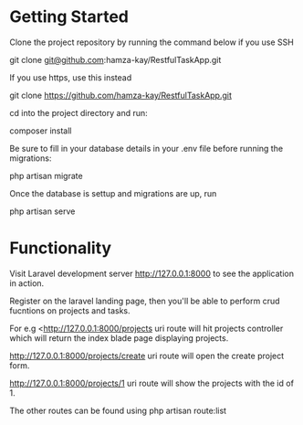 # Getting Started
Clone the project repository by running the command below if you use SSH

git clone git@github.com:hamza-kay/RestfulTaskApp.git

If you use https, use this instead

git clone https://github.com/hamza-kay/RestfulTaskApp.git

cd into the project directory and run:

composer install

Be sure to fill in your database details in your .env file before running the migrations:

php artisan migrate

Once the database is settup and migrations are up, run

php artisan serve


# Functionality

Visit Laravel development server <http://127.0.0.1:8000> to see the application in action.

Register on the laravel landing page, then you'll be able to perform crud fucntions on projects and tasks.

For e.g  <http://127.0.0.1:8000/projects uri route will hit projects controller which will return the index blade page displaying projects.

http://127.0.0.1:8000/projects/create uri route will open the create project form.

http://127.0.0.1:8000/projects/1 uri route will show the projects with the id of 1.

The other routes can be found using php artisan route:list

